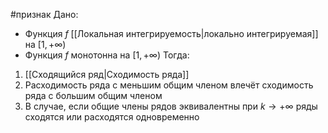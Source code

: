 #признак 
Дано:
- Функция $f$ [[Локальная интегрируемость|локально интегрируемая]] на $[1, +\infty)$
- Функция $f$ монотонна на $[1, +\infty)$
Тогда:
1. [[Сходящийся ряд|Сходимость ряда]] 
2. Расходимость ряда с меньшим общим членом влечёт сходимость ряда с большим общим членом
3. В случае, если общие члены рядов эквивалентны при $k\to +\infty$ ряды сходятся или расходятся одновременно